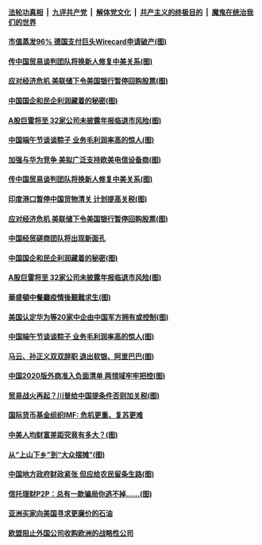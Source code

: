 

####  [法轮功真相](../../../../basic/blob/master/README.md?t=06262202) &nbsp;|&nbsp; [九评共产党](../../../../9ping.md/blob/master/README.md?t=06262202) &nbsp;|&nbsp; [解体党文化](../../../../jtdwh.md/blob/master/README.md?t=06262202)  &nbsp;|&nbsp; [共产主义的终极目的](../../../../gczydzjmd.md/blob/master/README.md?t=06262202) &nbsp;|&nbsp; [魔鬼在统治我们的世界](../../../../mgztzwmdsj.md/blob/master/README.md?t=06262202) 

#### [市值蒸发96% 德国支付巨头Wirecard申请破产(图)](../pages/p5/937805.md?t=06262202) 

#### [传中国贸易谈判团队将换新人修复中美关系(图)](../pages/p5/937793.md?t=06262202) 

#### [应对经济危机 美联储下令美国银行暂停回购股票(图)](../pages/p5/937760.md?t=06262202) 

#### [中国国企和民企利润藏着的秘密(图)](../pages/p5/937711.md?t=06262202) 

#### [A股巨雷将至 32家公司未披露年报临退市风险(图)](../pages/p5/937727.md?t=06262202) 

#### [中国端午节谈谈粽子 业务毛利润率高的惊人(图)](../pages/p5/937695.md?t=06262202) 

#### [加强与华为竞争 美拟广泛支持欧美电信设备商(图)](../pages/p5/937802.md?t=06262202) 

#### [传中国贸易谈判团队将换新人修复中美关系(图)](../pages/p5/937793.md?t=06262202) 

#### [印度港口暂停中国货物清关 计划提高关税(图)](../pages/p5/937779.md?t=06262202) 

#### [应对经济危机 美联储下令美国银行暂停回购股票(图)](../pages/p5/937760.md?t=06262202) 

#### [中国经贸磋商团队将出现新面孔](../pages/p5/937736.md?t=06262202) 

#### [中国国企和民企利润藏着的秘密(图)](../pages/p5/937711.md?t=06262202) 

#### [A股巨雷将至 32家公司未披露年报临退市风险(图)](../pages/p5/937727.md?t=06262202) 

#### [華盛頓中餐廳疫情後艱難求生(图)](../pages/p5/937726.md?t=06262202) 

#### [美国认定华为等20家中企由中国军方拥有或控制(图)](../pages/p5/937724.md?t=06262202) 

#### [中国端午节谈谈粽子 业务毛利润率高的惊人(图)](../pages/p5/937695.md?t=06262202) 

#### [马云、孙正义双双辞职 退出软银、阿里巴巴(图)](../pages/p5/937690.md?t=06262202) 

#### [中国2020版外商准入负面清单 两领域牢牢把控(图)](../pages/p5/937687.md?t=06262202) 

#### [贸易战火再起？川普给中国提条件否则加关税(图)](../pages/p5/937682.md?t=06262202) 

#### [国际货币基金组织IMF: 危机更重、复苏更难](../pages/p5/937676.md?t=06262202) 

#### [中美人均财富差距究竟有多大？(图)](../pages/p5/937633.md?t=06262202) 

#### [从“上山下乡”到“大众摆摊”(图)](../pages/p5/937620.md?t=06262202) 

#### [中国地方政府财政紧张 但应给农民留条生路(图)](../pages/p5/937593.md?t=06262202) 

#### [信托理财P2P：总有一款骗局你逃不掉……(图)](../pages/p5/937618.md?t=06262202) 

#### [亚洲买家向美国寻求更廉价的石油](../pages/p5/937608.md?t=06262202) 

#### [欧盟阻止外国公司收购欧洲的战略性公司](../pages/p5/937606.md?t=06262202) 


